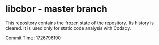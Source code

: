 # libcbor - master branch

This repository contains the frozen state of the repository.
Its history is cleared. It is used only for static code
analysis with Codacy.

Commit Time: 1726796190